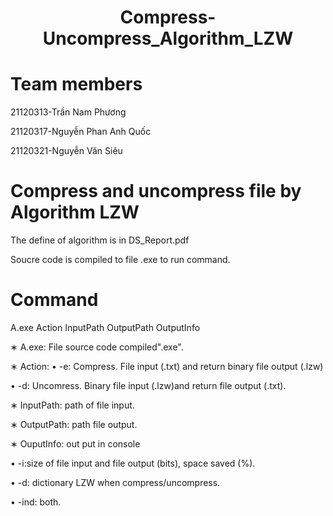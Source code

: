 <h1 align="center"> Compress-Uncompress_Algorithm_LZW </h1> 
<h1>Team members</h1>
<p> 21120313-Trần Nam Phương </p>
<p> 21120317-Nguyễn Phan Anh Quốc</p>
<p> 21120321-Nguyễn Văn Siêu</p>

<h1>Compress and uncompress file by Algorithm LZW</h1>
<p>The define of algorithm is in DS_Report.pdf</p>
<p>Soucre code is compiled to file .exe to run command.</p>

<h1>Command</h1>
<p>A.exe Action InputPath OutputPath OutputInfo</p>
<p>∗ A.exe: File source code compiled".exe".</p>
<p>∗ Action: • -e: Compress. File input (.txt) and return binary file output (.lzw)</p>
<p>• -d: Uncomress. Binary file input (.lzw)and return file output (.txt).</p>
<p>∗ InputPath: path of file input.</p>
<p>∗ OutputPath: path file output.</p>
<p>∗ OuputInfo: out put in console</p>
<p>• -i:size of file input and file output (bits), space saved (%).</p>
<p>• -d: dictionary LZW when compress/uncompress.</p>
<p>• -ind: both.</p>

